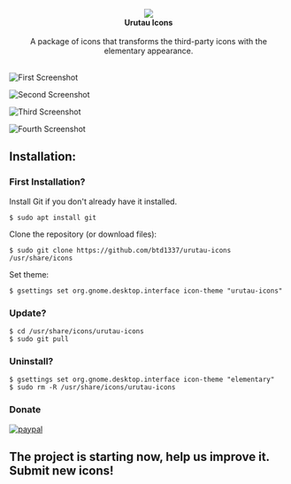 <p align="center">
  <img src="https://raw.githubusercontent.com/btd1337/elementary-full-icon-theme/master/logo.png"><br>
  <b>Urutau Icons</b><br><br>
  A package of icons that transforms the third-party icons with the elementary appearance.<br><br>
</p>

![First Screenshot](https://raw.githubusercontent.com/btd1337/elementary-full-icon-theme/master/preview/img1.jpeg)  

![Second Screenshot](https://raw.githubusercontent.com/btd1337/elementary-full-icon-theme/master/preview/img2.jpeg)

![Third Screenshot](https://raw.githubusercontent.com/btd1337/elementary-full-icon-theme/master/preview/img3.jpeg)

![Fourth Screenshot](https://raw.githubusercontent.com/btd1337/elementary-full-icon-theme/master/preview/img4.jpeg)  

## Installation:

### First Installation?

Install Git if you don't already have it installed.

    $ sudo apt install git

Clone the repository (or download files):  

    $ sudo git clone https://github.com/btd1337/urutau-icons /usr/share/icons

Set theme:  

    $ gsettings set org.gnome.desktop.interface icon-theme "urutau-icons"

### Update?

    $ cd /usr/share/icons/urutau-icons
    $ sudo git pull

### Uninstall?

    $ gsettings set org.gnome.desktop.interface icon-theme "elementary"
    $ sudo rm -R /usr/share/icons/urutau-icons

### Donate

[![paypal](https://www.paypalobjects.com/en_US/i/btn/btn_donateCC_LG.gif)](https://www.paypal.com/cgi-bin/webscr?cmd=_donations&business=X85LVKF3HYPZL&lc=US&item_name=btd1337&item_number=elementary%2dicons&currency_code=USD&bn=PP%2dDonationsBF%3abtn_donateCC_LG%2egif%3aNonHosted)

## The project is starting now, help us improve it. Submit new icons!
